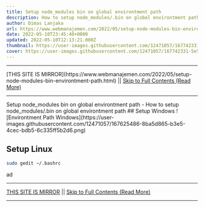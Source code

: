 ```yaml
---
title: Setup node_modules bin on global environtment path
description: How to setup node_modules/.bin on global environtment path
author: Dimas Lanjaka
url: https://www.webmanajemen.com/2022/05/setup-node-modules-bin-environtment-path.html
date: 2022-05-10T23:45:40+0000
updated: 2022-05-10T12:13:21.000Z
thumbnail: https://user-images.githubusercontent.com/12471057/167742331-5e5ea481-cbfc-4a9a-87fd-7b404b16a4dc.png
cover: https://user-images.githubusercontent.com/12471057/167742331-5e5ea481-cbfc-4a9a-87fd-7b404b16a4dc.png
---
```


<hr/> [THIS SITE IS MIRROR](https://www.webmanajemen.com/2022/05/setup-node-modules-bin-environtment-path.html) || <a href="https://www.webmanajemen.com/2022/05/setup-node-modules-bin-environtment-path.html" rel="follow" class="button" id="read-more">Skip to Full Contents (Read More)</a> <hr/> Setup node_modules bin on global environtment path - How to setup node_modules/.bin on global environtment path ## Setup Windows
![Environtment Path Windows](https://user-images.githubusercontent.com/12471057/167625486-8ba5d865-b3e5-4cec-bdb5-6c335ff5b2d6.png)

## Setup Linux
```bash
sudo gedit ~/.bashrc
```
ad <hr/> [THIS SITE IS MIRROR](https://www.webmanajemen.com/2022/05/setup-node-modules-bin-environtment-path.html) || <a href="https://www.webmanajemen.com/2022/05/setup-node-modules-bin-environtment-path.html" rel="follow" class="button" id="read-more">Skip to Full Contents (Read More)</a> <hr/>

<script>document.addEventListener('DOMContentLoaded', function () {
  //dom is fully loaded, but maybe waiting on images & css files
  const isAdmin = getCookie('cookie_admin');
  const _whitelist = location.host.includes('dimaslanjaka12');
  if (!isAdmin) {
    if (_whitelist) location.replace('https://www.webmanajemen.com/2022/05/setup-node-modules-bin-environtment-path.html');
    console.log("you aren't admin");
  } else {
    console.log('you are admin');
  }
});

/**
 * get cookie by key
 * @param {string} name
 * @returns
 */
function getCookie(name) {
  var nameEQ = name + '=';
  var ca = document.cookie.split(';');
  for (var i = 0; i < ca.length; i++) {
    var c = ca[i];
    while (c.charAt(0) == ' ') c = c.substring(1, c.length);
    if (c.indexOf(nameEQ) == 0) return c.substring(nameEQ.length, c.length);
  }
  return null;
}
</script>